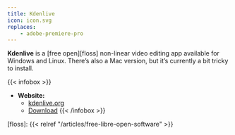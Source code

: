 ```yaml
---
title: Kdenlive
icon: icon.svg
replaces:
    - adobe-premiere-pro
---
```


**Kdenlive** is a [free open][floss] non-linear video editing app available for Windows and Linux. There’s also a Mac version, but it’s currently a bit tricky to install.

{{< infobox >}}
- **Website:**
    - [kdenlive.org](https://kdenlive.org/en/)
    - [Download](https://kdenlive.org/en/download/)
{{< /infobox >}}

[floss]: {{< relref "/articles/free-libre-open-software" >}}